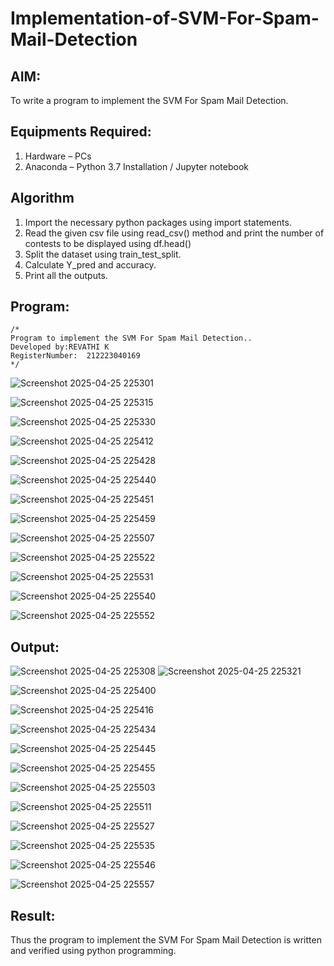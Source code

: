 # Implementation-of-SVM-For-Spam-Mail-Detection

## AIM:
To write a program to implement the SVM For Spam Mail Detection.

## Equipments Required:
1. Hardware – PCs
2. Anaconda – Python 3.7 Installation / Jupyter notebook

## Algorithm
1. Import the necessary python packages using import statements. 
2. Read the given csv file using read_csv() method and print the number of contests to be displayed using df.head()
3. Split the dataset using train_test_split.
4. Calculate Y_pred and accuracy.
5. Print all the outputs.
## Program:
```
/*
Program to implement the SVM For Spam Mail Detection..
Developed by:REVATHI K
RegisterNumber:  212223040169
*/
```
![Screenshot 2025-04-25 225301](https://github.com/user-attachments/assets/22cc69c2-80c0-4981-b941-756ec0c92f18)


![Screenshot 2025-04-25 225315](https://github.com/user-attachments/assets/a81651f6-cf36-4a4e-a6ad-d04a72522542)

![Screenshot 2025-04-25 225330](https://github.com/user-attachments/assets/3d29f575-6c72-4de8-818c-456d3f41c5a7)

![Screenshot 2025-04-25 225412](https://github.com/user-attachments/assets/8aaab49f-4c30-4c93-90a7-3db2cd23d666)

![Screenshot 2025-04-25 225428](https://github.com/user-attachments/assets/75a43e64-e784-4031-8f03-1eff634d49ab)

![Screenshot 2025-04-25 225440](https://github.com/user-attachments/assets/316384d4-c401-402d-82bd-4aaed63738bf)

![Screenshot 2025-04-25 225451](https://github.com/user-attachments/assets/d3b768f5-d2cb-4ed8-91e8-16bf655fac49)


![Screenshot 2025-04-25 225459](https://github.com/user-attachments/assets/44b902e9-e198-4dd2-9d15-fb598cc10f6f)

![Screenshot 2025-04-25 225507](https://github.com/user-attachments/assets/d4bae996-0403-4cb5-a30e-2623c6a76b9e)

![Screenshot 2025-04-25 225522](https://github.com/user-attachments/assets/59b67d9e-6a15-44f0-8b1a-0be2006f9080)

![Screenshot 2025-04-25 225531](https://github.com/user-attachments/assets/39fd40eb-04ce-4bd8-9263-b98f025b56cd)

![Screenshot 2025-04-25 225540](https://github.com/user-attachments/assets/d29ede60-7d21-418b-8d61-f21749efcfe6)

![Screenshot 2025-04-25 225552](https://github.com/user-attachments/assets/a3b0c607-ec28-4f5a-bcac-c186907cc2c0)

## Output:
![Screenshot 2025-04-25 225308](https://github.com/user-attachments/assets/a0cdf728-3370-4ec3-9dc5-363a801f79cf)
![Screenshot 2025-04-25 225321](https://github.com/user-attachments/assets/e52fb53f-d3c8-4683-97a0-292989746ca8)


![Screenshot 2025-04-25 225400](https://github.com/user-attachments/assets/7c16ec16-4b71-4c7e-8446-b5dae7d7e313)

![Screenshot 2025-04-25 225416](https://github.com/user-attachments/assets/c60a7c45-b96f-4196-9126-cee61dbf07e6)


![Screenshot 2025-04-25 225434](https://github.com/user-attachments/assets/50d113ce-a03c-4247-b4ae-25db7dc21eae)


![Screenshot 2025-04-25 225445](https://github.com/user-attachments/assets/bc18fbd4-108b-406f-aa13-6dfcd688a8ce)


![Screenshot 2025-04-25 225455](https://github.com/user-attachments/assets/e24aa804-c9ac-47ad-aa20-0d8c4471e67c)


![Screenshot 2025-04-25 225503](https://github.com/user-attachments/assets/443462f2-8536-49c7-bfd6-c6482f875213)


![Screenshot 2025-04-25 225511](https://github.com/user-attachments/assets/2a603026-fe9c-411e-99bc-d5b4ff31b399)


![Screenshot 2025-04-25 225527](https://github.com/user-attachments/assets/d2d61f96-8ec0-4dfb-863b-747feeba8ce2)


![Screenshot 2025-04-25 225535](https://github.com/user-attachments/assets/f35beefe-8932-4c05-b3e3-5025a8c450d5)


![Screenshot 2025-04-25 225546](https://github.com/user-attachments/assets/dbfff078-3e3b-43be-a2e7-fe11be6203fb)


![Screenshot 2025-04-25 225557](https://github.com/user-attachments/assets/9514c96e-23bc-4e82-be9e-039bab3970fb)



## Result:
Thus the program to implement the SVM For Spam Mail Detection is written and verified using python programming.
